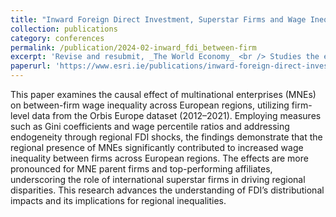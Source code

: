 ```yaml
---
title: "Inward Foreign Direct Investment, Superstar Firms and Wage Inequality between Firms: Evidence from European Regions [with [Iulia Siedschlag](https://www.esri.ie/people/iulia-siedschlag)]"
collection: publications
category: conferences
permalink: /publication/2024-02-inward_fdi_between-firm
excerpt: 'Revise and resubmit, _The World Economy_ <br /> Studies the effect of MNEs presence on on between-firm wage inequality across European regions between 2012-2021 using ORBIS.'
paperurl: 'https://www.esri.ie/publications/inward-foreign-direct-investment-superstar-firms-and-wage-inequality-between-firms#:~:text=Theoretical%20models%20and%20international%20evidence,inequality%20in%20the%20host%20countries'
---
```


This paper examines the causal effect of multinational enterprises (MNEs) on between-firm wage inequality across European regions, utilizing firm-level data from the Orbis Europe dataset (2012–2021). Employing measures such as Gini coefficients and wage percentile ratios and addressing endogeneity through regional FDI shocks, the findings demonstrate that the regional presence of MNEs significantly contributed to increased wage inequality between firms across European regions. The effects are more pronounced for MNE parent firms and top-performing affiliates, underscoring the role of international superstar firms in driving regional disparities. This research advances the understanding of FDI’s distributional impacts and its implications for regional inequalities.
